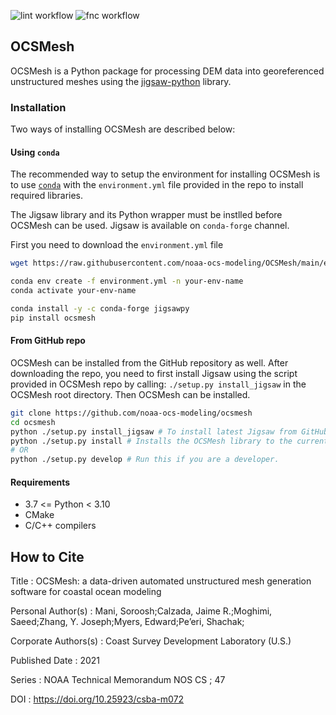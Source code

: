 ![lint workflow](https://github.com/noaa-ocs-modeling/OCSMesh/actions/workflows/pylint.yml/badge.svg?branch=main)
![fnc workflow](https://github.com/noaa-ocs-modeling/OCSMesh/actions/workflows/functional_test.yml/badge.svg?branch=main)

## OCSMesh
OCSMesh is a Python package for processing DEM data into georeferenced
unstructured meshes using the
[jigsaw-python](https://github.com/dengwirda/jigsaw-python) library.

### Installation
Two ways of installing OCSMesh are described below:

#### Using `conda`
The recommended way to setup the environment for installing OCSMesh is to
use [`conda`](https://docs.conda.io/en/latest/miniconda.html#linux-installers)
with the `environment.yml` file provided in the repo to install
required libraries.

The Jigsaw library and its Python wrapper  must be instlled
before OCSMesh can be used. Jigsaw is available on `conda-forge`
channel.

First you need to download the `environment.yml` file

```bash
wget https://raw.githubusercontent.com/noaa-ocs-modeling/OCSMesh/main/environment.yml

conda env create -f environment.yml -n your-env-name
conda activate your-env-name

conda install -y -c conda-forge jigsawpy
pip install ocsmesh
```

#### From GitHub repo
OCSMesh can be installed from the GitHub repository as well.
After downloading the repo, you need to first install Jigsaw using
the script provided in OCSMesh repo by calling:
`./setup.py install_jigsaw` in the OCSMesh root directory.
Then OCSMesh can be installed. 

```bash
git clone https://github.com/noaa-ocs-modeling/ocsmesh
cd ocsmesh
python ./setup.py install_jigsaw # To install latest Jigsaw from GitHub
python ./setup.py install # Installs the OCSMesh library to the current Python environment
# OR
python ./setup.py develop # Run this if you are a developer.
```

#### Requirements
* 3.7 <= Python < 3.10
* CMake 
* C/C++ compilers

## How to Cite
Title : OCSMesh: a data-driven automated unstructured mesh generation software for coastal ocean modeling

Personal Author(s) : Mani, Soroosh;Calzada, Jaime R.;Moghimi, Saeed;Zhang, Y. Joseph;Myers, Edward;Pe’eri, Shachak;

Corporate Authors(s) : Coast Survey Development Laboratory (U.S.)

Published Date : 2021

Series : NOAA Technical Memorandum NOS CS ; 47

DOI : https://doi.org/10.25923/csba-m072

